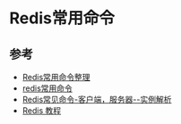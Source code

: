 # Redis常用命令

## 参考

- [Redis常用命令整理](https://www.cnblogs.com/kevinws/p/6281395.html)
- [redis常用命令](https://www.cnblogs.com/themost/p/8464490.html)
- [Redis常见命令-客户端，服务器--实例解析](https://blog.csdn.net/basycia/article/details/52176093)
- [Redis 教程](http://www.runoob.com/redis/redis-tutorial.html)

